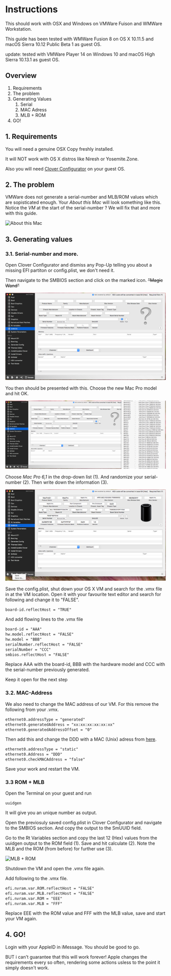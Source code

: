 # Instructions

This should work with OSX and Windows on VMWare Fuison and WMWare Workstation.

This guide has been tested with WMWare Fusion 8 on OS X 10.11.5 and macOS Sierra 10.12 Public Beta 1 as guest OS.

update: tested with VMWare Player 14 on Windows 10 and macOS High Sierra 10.13.1 as guest OS. 

## Overview

1. Requirements
2. The problem
3. Generating Values
    1. Serial
    2. MAC Adress
    3. MLB + ROM
4. GO!

## 1. Requirements
You will need a genuine OSX Copy freshly installed.

It will NOT work with OS X distros like Niresh or Yosemite.Zone.

Also you will need [Clover Configurator](http://mackie100projects.altervista.org) on your guest OS.

## 2. The problem

VMWare does not generate a serial-number and MLB/ROM values which are sopisticated enough. Your _About this Mac_ will look something like this. Notice the _VM_ at the start of the serial-number ? We will fix that and more with this guide.

![_About this Mac_](./Pictures/problem.png)

## 3. Generating values

### 3.1. Serial-number and more.

Open Clover Configurator and dismiss any Pop-Up telling you about a missing EFI partiton or config.plist, we don't need it.

Then navigate to the SMBIOS section and click on the marked icon.  ~~"Magic Wand"~~

![_SMBIOS_](./Pictures/clover-vibrant-1.PNG)

You then should be presented with this. Choose the new Mac Pro model and hit OK.

![_Mac Model_](./Pictures/clover-vibrant-2.PNG)

Choose _Mac Pro 6,1_ in the drop-down list (1). And randomize your serial-number (2). Then write down the information (3).

![_Information_](./Pictures/clover-vibrant-3.PNG)

Save the config.plist, shut down your OS X VM and search for the .vmx file in at the VM location. Open it with your favourite text editor and search for following and change it to "FALSE".

    board-id.reflectHost = "TRUE"

And add flowing lines to the .vmx file

    board-id = "AAA"
    hw.model.reflectHost = "FALSE"
    hw.model = "BBB"
    serialNumber.reflectHost = "FALSE"
    serialNumber = "CCC"
    smbios.reflectHost = "FALSE"

Replace AAA with the board-id, BBB with the hardware model and CCC with the serial-number previously generated.

Keep it open for the next step

### 3.2. MAC-Address

We also need to change the MAC address of our VM. For this remove the following from your .vmx.

    ethernet0.addressType = "generated"
    ethernet0.generatedAddress = "xx:xx:xx:xx:xx:xx"
    ethernet0.generatedAddressOffset = "0"

Then add this and change the DDD with a MAC (Unix) adress from [here](http://hwaddress.com/company/apple-inc).

    ethernet0.addressType = "static"
    ethernet0.Address = "DDD"
    ethernet0.checkMACAddress = "false"

Save your work and restart the VM.

### 3.3 ROM + MLB

Open the Terminal on your guest and run

    uuidgen

It will give you an unique number as output.

Open the previosuly saved config.plist in Clover Configurator and navigate to the SMBIOS section. And copy the output to the SmUUID field.

Go to the Rt Variables section and copy the last 12 (Hex) values from the uuidgen output to the ROM field (1). Save and hit calculate (2). Note the MLB and the ROM (from before) for further use (3).

![_MLB + ROM_](https://raw.githubusercontent.com/toshmatik/VMWare-iMessage/master/Pictures/mlb.png)

Shutdown the VM and open the .vmx file again.

Add following to the .vmx file.

    efi.nvram.var.ROM.reflectHost = "FALSE"
    efi.nvram.var.MLB.reflectHost = "FALSE"
    efi.nvram.var.ROM = "EEE"
    efi.nvram.var.MLB = "FFF"

Replace EEE with the ROM value and FFF with the MLB value, save and start your VM again.

## 4. GO!

Login with your AppleID in iMessage. You should be good to go.

BUT i can't guarantee that this will work forever! Apple changes the requirements every so often, rendering some actions usless to the point it simply doesn't work.
